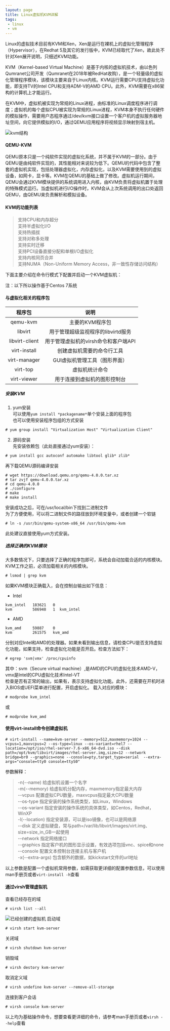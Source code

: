 ```yaml
---
layout: page
title: Linux虚拟机KVM详解
tags: 
 - linux
 - vm
---
```

Linux的虚拟技术目前有KVM和Xen，Xen是运行在裸机上的虚拟化管理程序（Hypervisor），在Redhat 5及其它的发行版中，KVM已经取代了Xen，故此处不针对Xen展开说明，只细述KVM功能。  

KVM（Kernel-based Virtual Machine）是基于内核的虚拟机技术，由以色列Qumranet公司开发（Qumranet在2018年被RedHat收购），是一个轻量级的虚拟化管理程序模块，该模块主要来自于Linux内核。KVM运行需要CPU支持虚拟化功能，即支持TV的Intel CPU和支持ADM-V的AMD CPU。此外，KVM需要在x86架构的计算机上才能运行。  

在KVM中，虚拟机被实现为常规的Linux进程，由标准的Linux调度程序进行调度；虚拟机的每个虚拟CPU被实现为常规的Linux进程，KVM本身不执行任何硬件的模拟操作，需要用户态程序通过/dev/kvm接口设置一个客户机的虚拟服务器地址空间，向它提供模拟的I/O，通过QEMU应用程序将视频显示映射到宿主机。  

![kvm结构](http://perfiffer.cn/images/kvm.jpg)

#### QEMU-KVM
QEMU原本只是一个纯软件实现的虚拟化系统，并不属于KVM的一部分。由于QEMU是由纯软件实现的，其性能相对来说较为低下。QEMU的代码中包含了整套的虚拟机实现，包括处理器虚拟化，内存虚拟化，以及KVM需要使用到的虚拟设备，如网卡，显卡等。KVM在QEMU的基础上做了修改。虚拟机运行期间，QEMU会通过KVM模块提供的系统调用进入内核，由KVM负责将虚拟机置于处理的特殊模式运行。当虚拟机进行I/O操作时，KVM会从上次系统调用的出口处返回QEMU，由QEMU来负责解析和模拟设备。

#### KVM的功能列表
>支持CPU和内存超分  
>支持半虚拟化I/O  
>支持热插拔  
>支持对称多处理  
>支持实时迁移  
>支持PCI设备直接分配和单根I/O虚拟化  
>支持内核同页合并  
>支持NUMA（Non-Uniform Memory Access，非一致性存储访问结构）

下面主要介绍在命令行模式下配置并启动一个KVM虚拟机：  

注：以下所以操作基于Centos 7系统 

#### 与虚拟化相关的程序包

| 程序包| 说明 |
| :---: | :---: |
| qemu-kvm | 主要的KVM程序包 |
| libvirt | 用于管理超级监视程序的libvirtd服务 |
| libvirt-client | 用于管理虚拟机的virsh命令和客户端API |
| virt-install | 创建虚拟机需要的命令行工具 |
| virt-manager | GUI虚拟机管理工具（图形界面） |
| virt-top | 虚拟机统计命令 |
| virt-viewer | 用于连接到虚拟机的图形控制台 |

##### 安装KVM
1. yum安装  
可以使用`yum install *packagename*`单个安装上面的程序包  
也可以使用安装程序包组的方式安装  
```
# yum group install "Virtualization Host" "Virtualization Client"
```
2. 源码安装  
先安装依赖包（此处直接通过yum安装）：
```
# yum install gcc autoconf automake libtool glib* zlib*
```
再下载QEMU源码编译安装
```
# wget https://download.qemu.org/qemu-4.0.0.tar.xz
# tar zvjf qemu-4.0.0.tar.xz
# cd qemu-4.0.0
# ./configure
# make 
# make install
```
安装成功之后，可在/usr/local/bin下找到二进制文件  
为了方便使用，可以将二进制文件的路径放到环境变量中，或者创建一个软链  
```
# ln -s /usr/bin/qemu-system-x86_64 /usr/bin/qemu-kvm
```
此处建议直接使用yum方式安装。

##### 选择正确的KVM模块  
大多数情况下，只要选择了正确的程序包即可，系统会自动加载合适的内核模块。KVM工作之前，必须加载相关的内核模块。
```
# lsmod | grep kvm
```
如果KVM模块正确载入，会在控制台输出如下信息：  
* Intel  
```
kvm_intel   183621   0
kvm         586948   1  kvm_intel
```
* AMD
```
kvm_amd     59887    0
kvm         261575   kvm_amd
```   
分别对应Intel和AMD的处理器。如果未看到输出信息，请检查CPU是否支持虚拟化功能，如果支持，检查虚拟化功能是否开启。检查方法如下：   
```
# egrep 'svm|vmx' /proc/cpuinfo
```
其中：svm（Secure virtual machine）,是AMD的CPU的虚拟化技术AMD-V，vmx是Intel的CPU虚拟化技术Intel-VT  
检查是否有正常的输出，如果有，表示支持虚拟化功能。此外，还需要在开机时进入BIOS或UEFI菜单进行配置，开启虚拟化。 
载入对应的模块：  
```
# modprobe kvm_intel
``` 
或  
```
# modprobe kvm_amd
```

#### 使用virt-install命令创建虚拟机
```
# virt-install --name=kvm-server --memory=512,maxmemory=1024 --vcpus=1,maxvcpus=2 --os-type=linux --os-variant=rhel7 --location=/opt/iso/rhel-server-7.6-x86_64-dvd.iso --disk path=/opt/kvm/libvirt/images/rhel-server.img,size=12 --network bridge=br0 --graphics=none --console=pty,target_type=serial  --extra-args="console=tty0 console=ttyS0"
```
参数解释：  
>-n(--name) 给虚拟机设置一个名字  
>-m(--memory) 给虚拟机分配内存，maxmemory指定最大内存  
>--vcpus 配置虚拟CPU数量，maxvcpus指定最大CPU数量  
>--os-type 指定安装的操作系统类型，如Linux，Windows  
>--os-variant 指定安装的操作系统的具体类型，如Centos，Redhat，WinXP  
>-l(--location) 指定安装源，可以是iso镜像，也可以是网络源  
>--disk 定义虚拟硬盘，常与path=/var/lib/libvirt/images/virt.img、size=size_in_GB一起使用  
>--network 指定网络接口  
>--graphics 指定客户机的图形显示设置，有效选项包括vnc、spice和none  
>--console 配置文本控制台连接主机与客户机  
>-x(--extra-args) 包含额外的数据，如kickstart文件的url地址 
 
以上参数是配置一个虚拟机常用参数，如需获取更详细的配置参数信息，可以使用man手册页或者`virt-install -h`查看  

#### 通过virsh管理虚拟机
查看已经存在的域
```
# virsh list --all
```
![已经创建的虚拟机](https://perfiffer.cn/images/kvm_list.jpg) 
启动域
```
# virsh start kvm-server
```
关闭域
```
# virsh shutdown kvm-server
```
销毁域
```
# virsh destory kvm-server
```
取消定义域
```
# virsh undefine kvm-server --remove-all-storage
```
连接到客户会话
```
# virsh console kvm-server
```
以上均为基础操作命令，想要查看更详细的命令，请参考man手册页或者`virsh --help`查看
